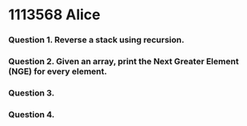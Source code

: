 # 1113568 Alice
### Question 1. Reverse a stack using recursion.
### Question 2. Given an array, print the Next Greater Element (NGE) for every element.
### Question 3. 
### Question 4. 
